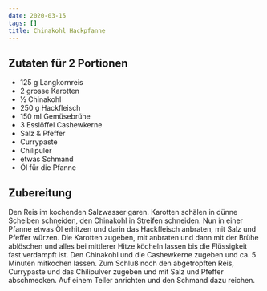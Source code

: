 ```yaml
---
date: 2020-03-15
tags: []
title: Chinakohl Hackpfanne
---
```


## Zutaten für 2 Portionen
- 125 g Langkornreis
- 2 grosse Karotten
- ½ Chinakohl
- 250 g Hackfleisch
- 150 ml Gemüsebrühe
- 3 Esslöffel Cashewkerne
- Salz & Pfeffer
- Currypaste
- Chilipuler
- etwas Schmand
- Öl für die Pfanne

## Zubereitung
Den Reis im kochenden Salzwasser garen.
Karotten schälen in dünne Scheiben schneiden, den Chinakohl in Streifen schneiden.
Nun in einer Pfanne etwas Öl erhitzen und darin das Hackfleisch anbraten, mit Salz und Pfeffer würzen.
Die Karotten zugeben, mit anbraten und dann mit der Brühe ablöschen und alles bei mittlerer Hitze köcheln lassen bis die Flüssigkeit fast verdampft ist.
Den Chinakohl und die Cashewkerne zugeben und ca. 5 Minuten mitkochen lassen.
Zum Schluß noch den abgetropften Reis, Currypaste und das Chilipulver zugeben und mit Salz und Pfeffer abschmecken.
Auf einem Teller anrichten und den Schmand dazu reichen.
